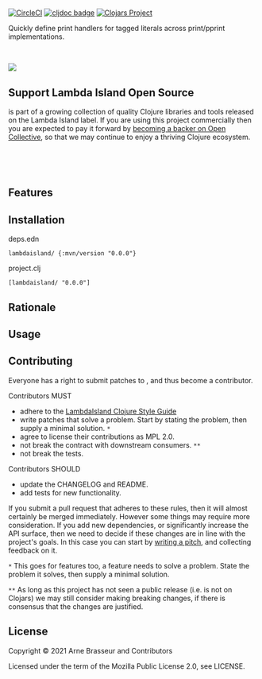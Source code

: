 # 

<!-- badges -->
[![CircleCI](https://circleci.com/gh/lambdaisland/.svg?style=svg)](https://circleci.com/gh/lambdaisland/) [![cljdoc badge](https://cljdoc.org/badge/lambdaisland/)](https://cljdoc.org/d/lambdaisland/) [![Clojars Project](https://img.shields.io/clojars/v/lambdaisland/.svg)](https://clojars.org/lambdaisland/)
<!-- /badges -->

Quickly define print handlers for tagged literals across print/pprint implementations.

<!-- opencollective -->

&nbsp;

<img align="left" src="https://github.com/lambdaisland/open-source/raw/master/artwork/lighthouse_readme.png">

&nbsp;

## Support Lambda Island Open Source

 is part of a growing collection of quality Clojure libraries and
tools released on the Lambda Island label. If you are using this project
commercially then you are expected to pay it forward by
[becoming a backer on Open Collective](http://opencollective.com/lambda-island#section-contribute),
so that we may continue to enjoy a thriving Clojure ecosystem.

&nbsp;

&nbsp;

<!-- /opencollective -->

## Features

<!-- installation -->
## Installation
deps.edn

```
lambdaisland/ {:mvn/version "0.0.0"}
```

project.clj

```
[lambdaisland/ "0.0.0"]
```
<!-- /installation -->

## Rationale

## Usage

<!-- contributing -->
## Contributing

Everyone has a right to submit patches to , and thus become a contributor.

Contributors MUST

- adhere to the [LambdaIsland Clojure Style Guide](https://nextjournal.com/lambdaisland/clojure-style-guide)
- write patches that solve a problem. Start by stating the problem, then supply a minimal solution. `*`
- agree to license their contributions as MPL 2.0.
- not break the contract with downstream consumers. `**`
- not break the tests.

Contributors SHOULD

- update the CHANGELOG and README.
- add tests for new functionality.

If you submit a pull request that adheres to these rules, then it will almost
certainly be merged immediately. However some things may require more
consideration. If you add new dependencies, or significantly increase the API
surface, then we need to decide if these changes are in line with the project's
goals. In this case you can start by [writing a pitch](https://nextjournal.com/lambdaisland/pitch-template),
and collecting feedback on it.

`*` This goes for features too, a feature needs to solve a problem. State the problem it solves, then supply a minimal solution.

`**` As long as this project has not seen a public release (i.e. is not on Clojars)
we may still consider making breaking changes, if there is consensus that the
changes are justified.
<!-- /contributing -->

<!-- license -->
## License

Copyright &copy; 2021 Arne Brasseur and Contributors

Licensed under the term of the Mozilla Public License 2.0, see LICENSE.
<!-- /license -->